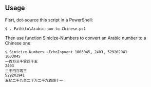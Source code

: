 ## Usage

Fisrt, dot-source this script in a PowerShell:

    $ . Path\to\Arabic-num-to-Chinese.ps1

Then use function Sinicize-Numbers to convert an Arabic number to a Chinese one:

```Console
$ Sinicize-Numbers -EchoInpuont 1003045, 2403, 529202941
1003045
一百万三千零四十五
2403
二千四百零三
529202941
五亿二千九百二十万二千九百四十一
```
